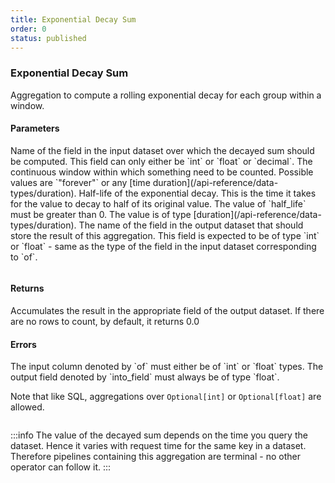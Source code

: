 ```yaml
---
title: Exponential Decay Sum
order: 0
status: published
---
```

### Exponential Decay Sum
Aggregation to compute a rolling exponential decay for each group within a window. 

#### Parameters
<Expandable title="of" type="str">
Name of the field in the input dataset over which the decayed sum should be computed. 
This field can only either be `int` or `float` or `decimal`.
</Expandable>

<Expandable title="window" type="Window">
The continuous window within which something need to be counted. Possible values
are `"forever"` or any [time duration](/api-reference/data-types/duration).
</Expandable>

<Expandable title="half_life" type="Duration">
Half-life of the exponential decay. This is the time it takes for the value to
decay to half of its original value. The value of `half_life` must be greater than
0. The value is of type [duration](/api-reference/data-types/duration).

</Expandable>

<Expandable title="into_field" type="str">
The name of the field in the output dataset that should store the result of this
aggregation. This field is expected to be of type `int` or `float` - same as the
type of the field in the input dataset corresponding to `of`.
</Expandable>

<pre snippet="api-reference/aggregations/exp-decay-sum#basic" status="success" 
    message="Exponential decayed sum of up amount in 1 week and forever windows for different half lives">
</pre>

#### Returns
<Expandable type="float">
Accumulates the result in the appropriate field of the output dataset. If there 
are no rows to count, by default, it returns 0.0 
</Expandable>


#### Errors
<Expandable title="Sum on non int/float types">
The input column denoted by `of` must either be of `int` or `float` types. 
The output field denoted by `into_field` must always be of type `float`.

Note that like SQL, aggregations over `Optional[int]` or `Optional[float]` 
are allowed.
</Expandable>

<pre snippet="api-reference/aggregations/exp-decay-sum#incorrect_type_exp_decay" status="error" 
    message="Output type should always be float">
</pre>


:::info
 The value of the decayed sum depends on the time you query the dataset. Hence it varies with request time for the same key
 in a dataset. Therefore pipelines containing this aggregation are terminal - no other operator can follow it. 
:::